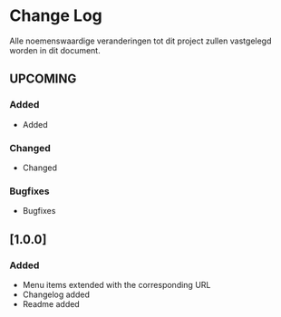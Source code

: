 # Change Log
Alle noemenswaardige veranderingen tot dit project zullen vastgelegd worden in dit document.

## UPCOMING
### Added
- Added

### Changed
- Changed

### Bugfixes
- Bugfixes


## [1.0.0]
### Added
- Menu items extended with the corresponding URL
- Changelog added
- Readme added